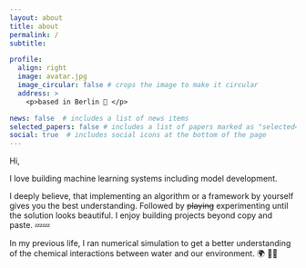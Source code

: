 ```yaml
---
layout: about
title: about
permalink: /
subtitle:

profile:
  align: right
  image: avatar.jpg
  image_circular: false # crops the image to make it circular
  address: >
    <p>based in Berlin 🌇 </p>

news: false  # includes a list of news items
selected_papers: false # includes a list of papers marked as "selected={true}"
social: true  # includes social icons at the bottom of the page
---
```


Hi,

I love building machine learning systems including model development.

I deeply believe, that implementing an algorithm or a framework by yourself gives you the best understanding. Followed by ~~playing~~ experimenting until the solution looks beautiful.
I enjoy building projects beyond copy and paste. :zzz::zzz:

In my previous life, I ran numerical simulation to get a better understanding of the chemical interactions between water and our environment. :earth_africa: :ocean::sunflower:
